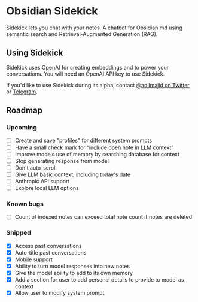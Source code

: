 # Obsidian Sidekick

Sidekick lets you chat with your notes. A chatbot for Obsidian.md using semantic search and Retrieval-Augmented Generation (RAG).

## Using Sidekick

Sidekick uses OpenAI for creating embeddings and to power your conversations. You will need an OpenAI API key to use Sidekick.

If you'd like to use Sidekick during its alpha, contact [@adilmajid on Twitter](https://www.twitter.com/adilmajid) or [Telegram](https://t.me/adilmajid).

## Roadmap

### Upcoming
- [ ] Create and save "profiles" for different system prompts
- [ ] Have a small check mark for “include open note in LLM context”
- [ ] Improve models use of memory by searching database for context
- [ ] Stop generating response from model
- [ ] Don't auto-scroll
- [ ] Give LLM basic context, including today's date
- [ ] Anthropic API support
- [ ] Explore local LLM options

### Known bugs
- [ ] Count of indexed notes can exceed total note count if notes are deleted

### Shipped
- [x] Access past conversations
- [x] Auto-title past conversations
- [x] Mobile support
- [x] Ability to turn model responses into new notes
- [x] Give the model ability to add to its own memory
- [x] Add a section for user to add personal details to provide to model as context
- [x] Allow user to modify system prompt
